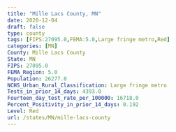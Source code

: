 ```yaml
---
title: "Mille Lacs County, MN"
date: 2020-12-04
draft: false
type: county
tags: [FIPS:27095.0,FEMA:5.0,Large fringe metro,Red]
categories: [MN]
County: Mille Lacs County
State: MN
FIPS: 27095.0
FEMA_Region: 5.0
Population: 26277.0
NCHS_Urban_Rural_Classification: Large fringe metro
Tests_in_prior_14_days: 4393.0
Fourteen_day_test_rate_per_100000: 16718.0
Percent_Positivity_in_prior_14_days: 0.192
Level: Red
url: /states/MN/mille-lacs-county
---
```



